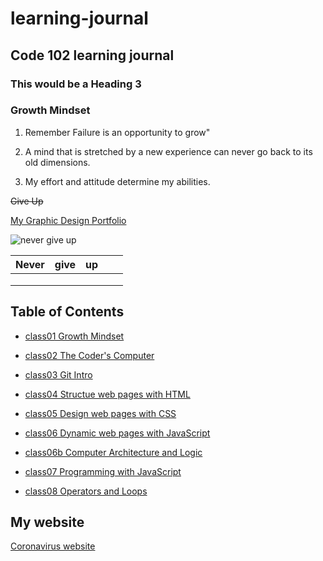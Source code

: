 # learning-journal
## Code 102 learning journal
### This would be a Heading 3

### Growth Mindset

1. Remember Failure is an opportunity to grow"

2. A mind that is stretched by a new experience can never go back to its old dimensions.

3. My effort and attitude determine my abilities.

~~Give Up~~

[My Graphic Design Portfolio](https://ghostboyjones.com/)

![never give up](https://tshirt-factory.com/images/detailed/16/Never-Give-Up-T-shirt-design-16587.jpg)


| Never  | give  | up  |   |   |
|---|---|---|---|---|
|   |   |   |   |   |
|   |   |   |   |   |
|   |   |   |   |   |

## Table of Contents
- [class01 Growth Mindset](https://github.com/Tekthree/learning-journal/blob/master/LearningMarkdownGrowthMindset.md)

- [class02 The Coder's Computer](https://github.com/Tekthree/learning-journal/blob/master/TheCodersComputer.md)

- [class03 Git Intro](https://github.com/Tekthree/learning-journal/blob/master/Gitintro.md)

- [class04 Structue web pages with HTML](https://github.com/Tekthree/learning-journal/blob/master/htmlprocessanddesign.md)

- [class05 Design web pages with CSS](https://github.com/Tekthree/learning-journal/blob/master/cssintroandcolor.md)

- [class06 Dynamic web pages with JavaScript](https://github.com/Tekthree/learning-journal/blob/master/dynamicwebpagejavascript.md)

- [class06b Computer Architecture and Logic](https://github.com/Tekthree/learning-journal/blob/master/ComputerArchitectureAndLogic.md)

- [class07 Programming with JavaScript](https://github.com/Tekthree/learning-journal/blob/master/programmingwithjavascript.md)

- [class08 Operators and Loops](https://github.com/Tekthree/learning-journal/blob/master/Operatorsandloops.md)

## My website

[Coronavirus website](https://github.com/Tekthree/Htmlfirstproject1/blob/master/index.html)


